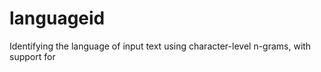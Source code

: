 # languageid
Identifying the language of input text using character-level n-grams, with support for 
